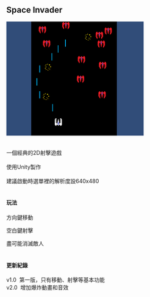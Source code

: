 ## Space Invader

![image](https://github.com/asteroid5566/Space-Invader/blob/master/demospace.png)

<br>
一個經典的2D射擊遊戲
<br>
<br>
使用Unity製作
<br>
<br>
建議啟動時選單裡的解析度設640x480
<br>
<br>

#### 玩法

方向鍵移動
<br>

空白鍵射擊
<br>

盡可能消滅敵人
<br>
<br>

#### 更新紀錄

v1.0&nbsp;&nbsp;第一版，只有移動、射擊等基本功能
<br>
v2.0&nbsp;&nbsp;增加爆炸動畫和音效